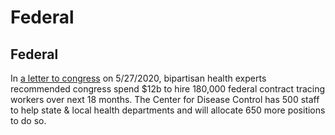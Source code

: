 # Federal

## Federal

In [a letter to congress](https://apps.npr.org/documents/document.html?id=6877567-Bipartisan-Public-Health-Leaders-Letter-on) on 5/27/2020, bipartisan health experts recommended congress spend $12b to hire 180,000 federal contract tracing workers over next 18 months. The Center for Disease Control has 500 staff to help state & local health departments and will allocate 650 more positions to do so.

